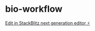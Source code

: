 # bio-workflow

[Edit in StackBlitz next generation editor ⚡️](https://stackblitz.com/~/github.com/tfiling/bio-workflow)
